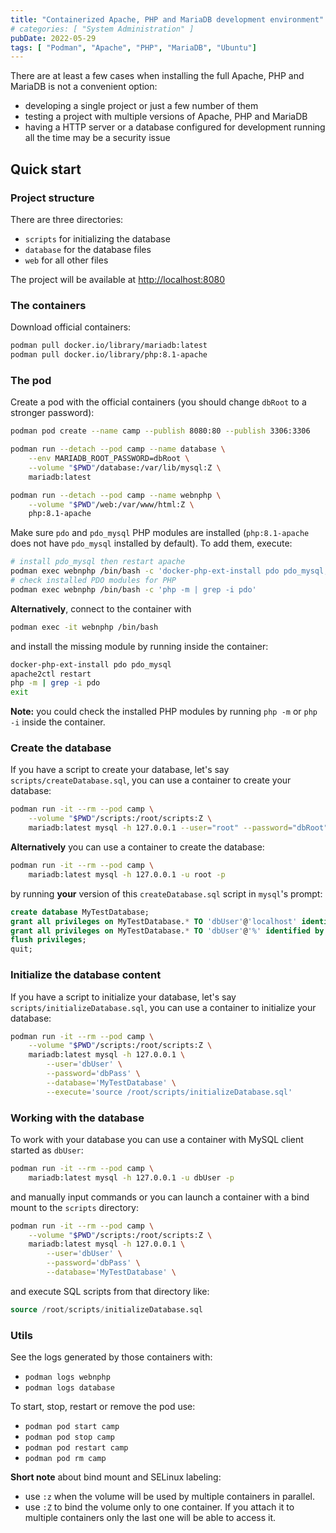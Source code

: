 ```yaml
---
title: "Containerized Apache, PHP and MariaDB development environment"
# categories: [ "System Administration" ]
pubDate: 2022-05-29
tags: [ "Podman", "Apache", "PHP", "MariaDB", "Ubuntu"]
---
```


There are at least a few cases when installing the full Apache, PHP and MariaDB is not a convenient option:

- developing a single project or just a few number of them
- testing a project with multiple versions of Apache, PHP and MariaDB
- having a HTTP server or a database configured for development running all the time may be a security issue 

## Quick start

### Project structure

There are three directories:

- `scripts` for initializing the database
- `database` for the database files
- `web` for all other files

The project will be available at [http://localhost:8080](http://localhost:8080)

### The containers

Download official containers:

```sh
podman pull docker.io/library/mariadb:latest
podman pull docker.io/library/php:8.1-apache
```

### The pod

Create a pod with the official containers (you should change `dbRoot` to a stronger password):

```sh
podman pod create --name camp --publish 8080:80 --publish 3306:3306

podman run --detach --pod camp --name database \
    --env MARIADB_ROOT_PASSWORD=dbRoot \
    --volume "$PWD"/database:/var/lib/mysql:Z \
    mariadb:latest

podman run --detach --pod camp --name webnphp \
    --volume "$PWD"/web:/var/www/html:Z \
    php:8.1-apache
```

Make sure `pdo` and `pdo_mysql` PHP modules are installed (`php:8.1-apache` does not have `pdo_mysql` installed by default). To add them, execute:

```sh
# install pdo_mysql then restart apache
podman exec webnphp /bin/bash -c 'docker-php-ext-install pdo pdo_mysql; apache2ctl restart'
# check installed PDO modules for PHP
podman exec webnphp /bin/bash -c 'php -m | grep -i pdo'
```

**Alternatively**, connect to the container with

```sh
podman exec -it webnphp /bin/bash
```

and install the missing module by running inside the container:

```sh
docker-php-ext-install pdo pdo_mysql
apache2ctl restart
php -m | grep -i pdo
exit
```

**Note:** you could check the installed PHP modules by running `php -m` or `php -i` inside the container.

### Create the database

If you have a script to create your database, let's say `scripts/createDatabase.sql`, you can use a container to create your database:

```sh
podman run -it --rm --pod camp \
    --volume "$PWD"/scripts:/root/scripts:Z \
    mariadb:latest mysql -h 127.0.0.1 --user="root" --password="dbRoot" --execute='source /root/scripts/createDatabase.sql'
```

**Alternatively** you can use a container to create the database:

```sh
podman run -it --rm --pod camp \
    mariadb:latest mysql -h 127.0.0.1 -u root -p
```

by running **your** version of this `createDatabase.sql` script in `mysql`'s prompt:

```sql
create database MyTestDatabase;
grant all privileges on MyTestDatabase.* TO 'dbUser'@'localhost' identified by 'dbPass';
grant all privileges on MyTestDatabase.* TO 'dbUser'@'%' identified by 'dbPass';
flush privileges;
quit;
```

### Initialize the database content

If you have a script to initialize your database, let's say `scripts/initializeDatabase.sql`, you can use a container to initialize your database:

```sh
podman run -it --rm --pod camp \
    --volume "$PWD"/scripts:/root/scripts:Z \
    mariadb:latest mysql -h 127.0.0.1 \
        --user='dbUser' \
        --password='dbPass' \
        --database='MyTestDatabase' \
        --execute='source /root/scripts/initializeDatabase.sql'
```

### Working with the database

To work with your database you can use a container with MySQL client started as `dbUser`:

```sh
podman run -it --rm --pod camp \
    mariadb:latest mysql -h 127.0.0.1 -u dbUser -p
```

and manually input commands or you can launch a container with a bind mount to the `scripts` directory:

```sh
podman run -it --rm --pod camp \
    --volume "$PWD"/scripts:/root/scripts:Z \
    mariadb:latest mysql -h 127.0.0.1 \
        --user='dbUser' \
        --password='dbPass' \
        --database='MyTestDatabase' \
```

and execute SQL scripts from that directory like:

```sql
source /root/scripts/initializeDatabase.sql
```

### Utils

See the logs generated by those containers with:

- `podman logs webnphp`
- `podman logs database`

To start, stop, restart or remove the pod use:

- `podman pod start camp`
- `podman pod stop camp`
- `podman pod restart camp`
- `podman pod rm camp`

**Short note** about bind mount and SELinux labeling:

- use `:z` when the volume will be used by multiple containers in parallel.
- use `:Z` to bind the volume only to one container. If you attach it to multiple containers only the last one will be able to access it.
